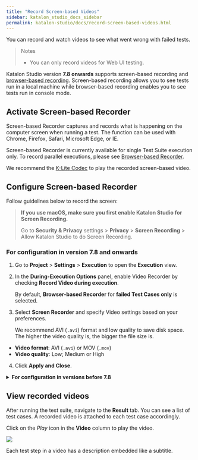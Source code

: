 ```yaml
---
title: "Record Screen-based Videos"
sidebar: katalon_studio_docs_sidebar
permalink: katalon-studio/docs/record-screen-based-videos.html
---
```


You can record and watch videos to see what went wrong with failed tests.  

> Notes
> * You can only record videos for Web UI testing.

Katalon Studio version **7.8 onwards** supports screen-based recording and [browser-based recording](katalon-studio/docs/record-browser-based-videos.html). Screen-based recording allows you to see tests run in a local machine while browser-based recording enables you to see tests run in console mode.

## Activate Screen-based Recorder

Screen-based Recorder captures and records what is happening on the computer screen when running a test. The function can be used with Chrome, Firefox, Safari, Microsoft Edge, or IE.

Screen-based Recorder is currently available for single Test Suite execution only.  To record parallel executions, please see [Browser-based Recorder](katalon-studio/docs/record-browser-based-videos.html).

We recommend the [K-Lite Codec](https://www.codecguide.com/download_kl.htm) to play the recorded screen-based video.

## Configure Screen-based Recorder

Follow guidelines below to record the screen:

> **If you use macOS, make sure you first enable Katalon Studio for Screen Recording.**
>
> Go to **Security & Privacy** settings > **Privacy** > **Screen Recording** > Allow Katalon Studio to do Screen Recording.

### For configuration in version 7.8 and onwards

1. Go to **Project** > **Settings** > **Execution** to open the **Execution** view.
2. In the **During-Execution Options** panel, enable Video Recorder by checking **Record Video during execution**.
   
   By default, **Browser-based Recorder** for **failed Test Cases only** is selected.

3. Select **Screen Recorder** and specify Video settings based on your preferences. 

   We recommend AVI (`.avi`) format and low quality to save disk space. The higher the video quality is, the bigger the file size is.

* **Video format**: AVI (`.avi`) or MOV (`.mov`)
* **Video quality**: Low; Medium or High
4. Click **Apply and Close**.

**<details><summary>For configuration in versions before 7.8</summary>**

1. After creating a test suite in Katalon Studio, go to **Project** > **Settings** > **Report** to open the **Report** view.

   ![](https://github.com/katalon-studio/docs-images/raw/master/katalon-studio/docs/video-capturing/image2017-8-25-143A243A12.png)

2. Check **Enable Video Recorder during execution** option. 

   By default, Katalon Studio only captures **Failed** test cases. However, you can decide to either capture the **Passed** or **Failed** test cases, or both.  

    ![](https://github.com/katalon-studio/docs-images/raw/master/katalon-studio/docs/video-capturing/image2017-8-25-153A43A45.png)  

3. Specify Video settings based on your preferences.

   We recommend AVI (`.avi`) format and low quality to save disk space. The higher the video quality is, the bigger the file size is.

* **Video format**: AVI (`.avi`) or MOV (`.mov`)
* **Video quality**: Low; Medium or High
4. Click **OK**

 </details>

## View recorded videos

After running the test suite, navigate to the **Result** tab. You can see a list of test cases. A recorded video is attached to each test case accordingly.

Click on the *Play* icon in the **Video** column to play the video.

![](https://github.com/katalon-studio/docs-images/raw/master/katalon-studio/docs/video-capturing/image2017-8-25-153A353A13.png)

Each test step in a video has a description embedded like a subtitle.
